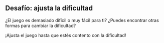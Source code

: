 ## Desafío: ajusta la dificultad

¿El juego es demasiado difícil o muy fácil para ti? ¿Puedes encontrar otras formas para cambiar la dificultad?

¡Ajusta el juego hasta que estés contento con la dificultad!